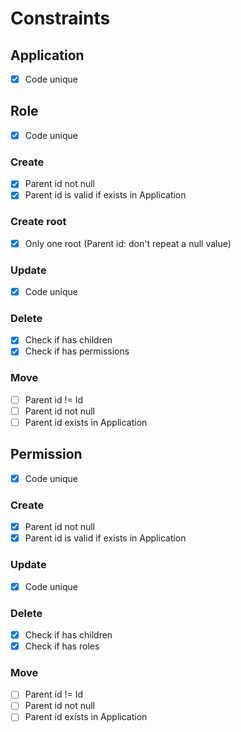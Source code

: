 # Constraints

## Application

- [x] Code unique

## Role

- [x] Code unique

### Create

- [x] Parent id not null
- [x] Parent id is valid if exists in Application

### Create root

- [x] Only one root (Parent id: don't repeat a null value)

### Update

- [x] Code unique

### Delete

- [x] Check if has children
- [x] Check if has permissions

###  Move

- [ ] Parent id != Id
- [ ] Parent id not null
- [ ] Parent id exists in Application

## Permission

- [x] Code unique

### Create

- [x] Parent id not null
- [x] Parent id is valid if exists in Application

### Update
- [x] Code unique

### Delete
- [x] Check if has children
- [x] Check if has roles

### Move

- [ ] Parent id != Id
- [ ] Parent id not null
- [ ] Parent id exists in Application